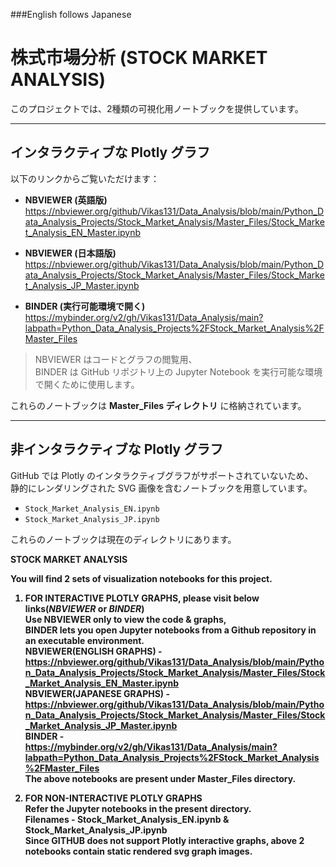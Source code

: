 ###English follows Japanese
# 株式市場分析 (STOCK MARKET ANALYSIS)

このプロジェクトでは、2種類の可視化用ノートブックを提供しています。  

---

## インタラクティブな Plotly グラフ

以下のリンクからご覧いただけます：  

- **NBVIEWER (英語版)**
https://nbviewer.org/github/Vikas131/Data_Analysis/blob/main/Python_Data_Analysis_Projects/Stock_Market_Analysis/Master_Files/Stock_Market_Analysis_EN_Master.ipynb

- **NBVIEWER (日本語版)**  https://nbviewer.org/github/Vikas131/Data_Analysis/blob/main/Python_Data_Analysis_Projects/Stock_Market_Analysis/Master_Files/Stock_Market_Analysis_JP_Master.ipynb

- **BINDER (実行可能環境で開く)**  
  https://mybinder.org/v2/gh/Vikas131/Data_Analysis/main?labpath=Python_Data_Analysis_Projects%2FStock_Market_Analysis%2FMaster_Files<br>

> NBVIEWER はコードとグラフの閲覧用、  
> BINDER は GitHub リポジトリ上の Jupyter Notebook を実行可能な環境で開くために使用します。  

これらのノートブックは **Master_Files ディレクトリ** に格納されています。  

---

## 非インタラクティブな Plotly グラフ

GitHub では Plotly のインタラクティブグラフがサポートされていないため、  
静的にレンダリングされた SVG 画像を含むノートブックを用意しています。  

- `Stock_Market_Analysis_EN.ipynb`  
- `Stock_Market_Analysis_JP.ipynb`  

これらのノートブックは現在のディレクトリにあります。  


<b>STOCK MARKET ANALYSIS<b>

You will find 2 sets of visualization notebooks for this project.<br>
1. FOR INTERACTIVE PLOTLY GRAPHS, please visit below links(***NBVIEWER*** or ***BINDER***)<br>
Use NBVIEWER only to view the code & graphs,<br>
BINDER lets you open Jupyter notebooks from a Github repository in an executable environment.<br>
<b>NBVIEWER(ENGLISH GRAPHS)</b> -
https://nbviewer.org/github/Vikas131/Data_Analysis/blob/main/Python_Data_Analysis_Projects/Stock_Market_Analysis/Master_Files/Stock_Market_Analysis_EN_Master.ipynb
<br><b>NBVIEWER(JAPANESE GRAPHS)</b> -
https://nbviewer.org/github/Vikas131/Data_Analysis/blob/main/Python_Data_Analysis_Projects/Stock_Market_Analysis/Master_Files/Stock_Market_Analysis_JP_Master.ipynb
<br><b>BINDER - </b><br>
https://mybinder.org/v2/gh/Vikas131/Data_Analysis/main?labpath=Python_Data_Analysis_Projects%2FStock_Market_Analysis%2FMaster_Files<br>
The above notebooks are present under <b>Master_Files<b> directory.

2. FOR NON-INTERACTIVE PLOTLY GRAPHS<br>
   Refer the Jupyter notebooks in the present directory.<br>
   Filenames - Stock_Market_Analysis_EN.ipynb & Stock_Market_Analysis_JP.ipynb<br>
   Since GITHUB does not support Plotly interactive graphs, above 2 notebooks contain static rendered svg graph images. 

